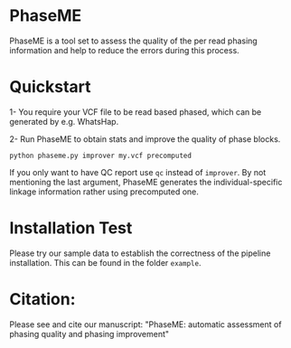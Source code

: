 PhaseME
======

PhaseME is a tool set to assess the quality of the per read phasing information and help to reduce the errors during this process. 


# Quickstart

1- You require your VCF file to be read based phased, which can be generated by e.g. WhatsHap.

2- Run PhaseME to obtain stats and improve the quality of phase blocks.

```
python phaseme.py improver my.vcf precomputed
```
If you only want to have QC report use `qc` instead of `improver`. By not mentioning the last argument, PhaseME generates the individual-specific linkage information rather using precomputed one.



# Installation Test

Please try our sample data to establish the correctness of the pipeline installation. This can be found in the folder `example`.


# Citation:

Please see and cite our manuscript: "PhaseME: automatic assessment of phasing quality and phasing improvement"






